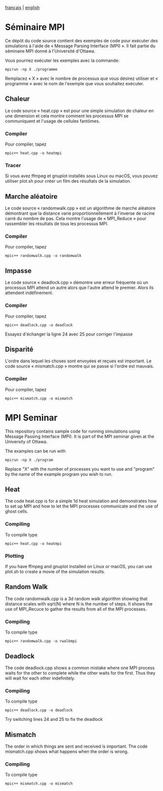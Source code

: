 [français](#markdown-header-seminaire-mpi) | [english](#markdown-header-mpi-seminar)
# Séminaire MPI
Ce dépôt du code source contient des exemples de code pour exécuter des simulations à l'aide de « Message Parsing Interface (MPI) ». Il fait partie du séminaire MPI donné à l'Université d'Ottawa.

Vous pourriez exécuter les exemples avec la commande:

    mpirun -np X ./programme

Remplacez « X » avec le nombre de processus que vous désirez utiliser et « programme » avec le nom de l'exemple que vous souhaitez exécuter.
## Chaleur
Le code source « heat.cpp » est pour une simple simulation de chaleur en une dimension et cela montre comment les processus MPI se communiquent et l'usage de cellules fantômes.
### Compiler
Pour compiler, tapez

    mpic++ heat.cpp -o heatmpi

### Tracer
Si vous avez ffmpeg et gnuplot installés sous Linux ou macOS, vous pouvez utiliser plot.sh pour créer un film des résultats de la simulation.
## Marche aléatoire
Le code source « randomwalk.cpp » est un algorithme de marche aléatoire démontrant que la distance varie proportionnellement à l'inverse de racine carré du nombre de pas. Cela montre l'usage de « MPI_Reduce » pour rassembler les résultats de tous les processus MPI.
### Compiler
Pour compiler, tapez

    mpic++ randomwalk.cpp -o randomwalk

## Impasse
Le code source « deadlock.cpp » démontre une erreur fréquente où un processus MPI attend un autre alors que l'autre attend le premier. Alors ils attendent indéfinement.
### Compiler
Pour compiler, tapez

    mpic++ deadlock.cpp -o deadlock

Essayez d'échanger la ligne 24 avec 25 pour corriger l'impasse

## Disparité
L'ordre dans lequel les choses sont envoyées et reçues est important. Le code source « mismatch.cpp » montre qui se passe si l'ordre est mauvais.
### Compiler
Pour compiler, tapez

    mpic++ mismatch.cpp -o mismatch


# MPI Seminar
This repository contains sample code for running simulations using Message Passing Interface (MPI). It is part of the MPI seminar given at the University of Ottawa.

The examples can be run with

    mpirun -np X ./program

Replace "X" with the number of processes you want to use and "program" by the name of the example program you wish to run.
## Heat
The code heat.cpp is for a simple 1d heat simulation and demonstrates how to set up MPI and how to let the MPI processes communicate and the use of ghost cells.
### Compiling
To compile type

    mpic++ heat.cpp -o heatmpi

### Plotting
If you have ffmpeg and gnuplot installed on Linux or macOS, you can use plot.sh to create a movie of the simulation results.
## Random Walk
The code randomwalk.cpp is a 3d random walk algorithm showing that distance scales with sqrt(N) where N is the number of steps. It shows the use of MPI_Recuce to gather the results from all of the MPI processes.
### Compiling
To compile type

    mpic++ randomwalk.cpp -o rwalkmpi

## Deadlock
The code deadlock.cpp shows a common mistake where one MPI process waits for the other to complete while the other waits for the first. Thus they will wait for each other indefinitely.
### Compiling
To compile type

    mpic++ deadlock.cpp -o deadlock

Try switching lines 24 and 25 to fix the deadlock

## Mismatch
The order in which things are sent and received is important. The code mismatch.cpp shows what happens when the order is wrong.
### Compiling
To compile type

    mpic++ mismatch.cpp -o mismatch

